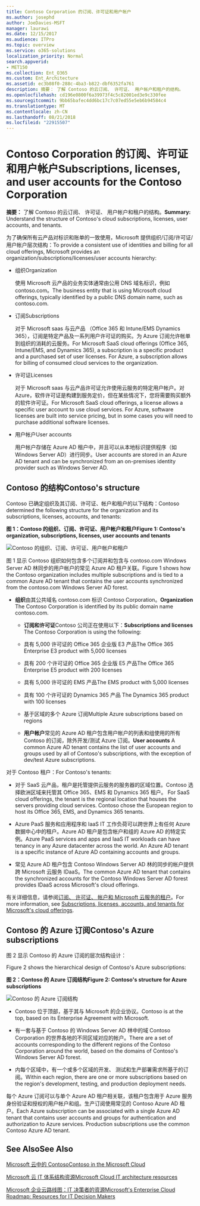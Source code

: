 ```yaml
---
title: Contoso Corporation 的订阅、许可证和用户帐户
ms.author: josephd
author: JoeDavies-MSFT
manager: laurawi
ms.date: 12/15/2017
ms.audience: ITPro
ms.topic: overview
ms.service: o365-solutions
localization_priority: Normal
search.appverid:
- MET150
ms.collection: Ent_O365
ms.custom: Ent_Architecture
ms.assetid: ec3b08f0-288c-4ba3-b822-dbf6352fa761
description: 摘要： 了解 Contoso 的云订阅、 许可证、 用户帐户和租户的结构。
ms.openlocfilehash: cd196e0800f6a39973f4c5c82001ed3e9c330fee
ms.sourcegitcommit: 9bb65bafec4dd6bc17c7c07ed55e5eb6b94584c4
ms.translationtype: MT
ms.contentlocale: zh-CN
ms.lasthandoff: 08/21/2018
ms.locfileid: "22915507"
---
```

# <a name="subscriptions-licenses-and-user-accounts-for-the-contoso-corporation"></a><span data-ttu-id="f44bc-103">Contoso Corporation 的订阅、许可证和用户帐户</span><span class="sxs-lookup"><span data-stu-id="f44bc-103">Subscriptions, licenses, and user accounts for the Contoso Corporation</span></span>

 <span data-ttu-id="f44bc-104">**摘要：** 了解 Contoso 的云订阅、 许可证、 用户帐户和租户的结构。</span><span class="sxs-lookup"><span data-stu-id="f44bc-104">**Summary:** Understand the structure of Contoso's cloud subscriptions, licenses, user accounts, and tenants.</span></span>
  
<span data-ttu-id="f44bc-105">为了确保所有云产品对标识和账单的一致使用，Microsoft 提供组织/订阅/许可证/用户帐户层次结构：</span><span class="sxs-lookup"><span data-stu-id="f44bc-105">To provide a consistent use of identities and billing for all cloud offerings, Microsoft provides an organization/subscriptions/licenses/user accounts hierarchy:</span></span>
  
- <span data-ttu-id="f44bc-106">组织</span><span class="sxs-lookup"><span data-stu-id="f44bc-106">Organization</span></span>
    
    <span data-ttu-id="f44bc-107">使用 Microsoft 云产品的业务实体通常由公用 DNS 域名标识，例如 contoso.com。</span><span class="sxs-lookup"><span data-stu-id="f44bc-107">The business entity that is using Microsoft cloud offerings, typically identified by a public DNS domain name, such as contoso.com.</span></span>
    
- <span data-ttu-id="f44bc-108">订阅</span><span class="sxs-lookup"><span data-stu-id="f44bc-108">Subscriptions</span></span>
    
    <span data-ttu-id="f44bc-p101">对于 Microsoft saas 与云产品 （Office 365 和 Intune/EMS Dynamics 365），订阅是特定产品及一系列用户许可证的购买。为 Azure 订阅允许帐单到组织的消耗的云服务。</span><span class="sxs-lookup"><span data-stu-id="f44bc-p101">For Microsoft SaaS cloud offerings (Office 365, Intune/EMS, and Dynamics 365), a subscription is a specific product and a purchased set of user licenses. For Azure, a subscription allows for billing of consumed cloud services to the organization.</span></span>
    
- <span data-ttu-id="f44bc-111">许可证</span><span class="sxs-lookup"><span data-stu-id="f44bc-111">Licenses</span></span>
    
    <span data-ttu-id="f44bc-p102">对于 Microsoft saas 与云产品许可证允许使用云服务的特定用户帐户。对 Azure，软件许可证是构建到服务定价，但在某些情况下，您将需要购买额外的软件许可证。</span><span class="sxs-lookup"><span data-stu-id="f44bc-p102">For Microsoft SaaS cloud offerings, a license allows a specific user account to use cloud services. For Azure, software licenses are built into service pricing, but in some cases you will need to purchase additional software licenses.</span></span>
    
- <span data-ttu-id="f44bc-114">用户帐户</span><span class="sxs-lookup"><span data-stu-id="f44bc-114">User accounts</span></span>
    
    <span data-ttu-id="f44bc-115">用户帐户存储在 Azure AD 租户中，并且可以从本地标识提供程序（如 Windows Server AD）进行同步。</span><span class="sxs-lookup"><span data-stu-id="f44bc-115">User accounts are stored in an Azure AD tenant and can be synchronized from an on-premises identity provider such as Windows Server AD.</span></span>
    
## <a name="contosos-structure"></a><span data-ttu-id="f44bc-116">Contoso 的结构</span><span class="sxs-lookup"><span data-stu-id="f44bc-116">Contoso's structure</span></span>

<span data-ttu-id="f44bc-117">Contoso 已确定组织及其订阅、许可证、帐户和租户的以下结构：</span><span class="sxs-lookup"><span data-stu-id="f44bc-117">Contoso determined the following structure for the organization and its subscriptions, licenses, accounts, and tenants:</span></span>
  
<span data-ttu-id="f44bc-118">**图 1：Contoso 的组织、订阅、许可证、用户帐户和租户**</span><span class="sxs-lookup"><span data-stu-id="f44bc-118">**Figure 1: Contoso's organization, subscriptions, licenses, user accounts and tenants**</span></span>

![Contoso 的组织、订阅、许可证、用户帐户和租户](media/Contoso-Poster/Subscriptions.png)
  
<span data-ttu-id="f44bc-120">图 1 显示 Contoso 组织如何包含多个订阅并和包含与 contoso.com Windows Server AD 林同步的用户帐户的常见 Azure AD 租户关联。</span><span class="sxs-lookup"><span data-stu-id="f44bc-120">Figure 1 shows how the Contoso organization includes multiple subscriptions and is tied to a common Azure AD tenant that contains the user accounts synchronized from the contoso.com Windows Server AD forest.</span></span>
  
- <span data-ttu-id="f44bc-121">**组织**由其公共域名 contoso.com 标识 Contoso Corporation。</span><span class="sxs-lookup"><span data-stu-id="f44bc-121">**Organization** The Contoso Corporation is identified by its public domain name contoso.com.</span></span>
    
  - <span data-ttu-id="f44bc-122">**订阅和许可证**Contoso 公司正在使用以下：</span><span class="sxs-lookup"><span data-stu-id="f44bc-122">**Subscriptions and licenses** The Contoso Corporation is using the following:</span></span>
    
  - <span data-ttu-id="f44bc-123">具有 5,000 许可证的 Office 365 企业版 E3 产品</span><span class="sxs-lookup"><span data-stu-id="f44bc-123">The Office 365 Enterprise E3 product with 5,000 licenses</span></span>
    
  - <span data-ttu-id="f44bc-124">具有 200 个许可证的 Office 365 企业版 E5 产品</span><span class="sxs-lookup"><span data-stu-id="f44bc-124">The Office 365 Enterprise E5 product with 200 licenses</span></span>
    
  - <span data-ttu-id="f44bc-125">具有 5,000 许可证的 EMS 产品</span><span class="sxs-lookup"><span data-stu-id="f44bc-125">The EMS product with 5,000 licenses</span></span>
    
  - <span data-ttu-id="f44bc-126">具有 100 个许可证的 Dynamics 365 产品
</span><span class="sxs-lookup"><span data-stu-id="f44bc-126">The Dynamics 365 product with 100 licenses</span></span>
    
  - <span data-ttu-id="f44bc-127">基于区域的多个 Azure 订阅</span><span class="sxs-lookup"><span data-stu-id="f44bc-127">Multiple Azure subscriptions based on regions</span></span>
    
  - <span data-ttu-id="f44bc-128">**用户帐户**常见的 Azure AD 租户包含用户帐户的列表和组使用的所有 Contoso 的订阅，除外开发/测试 Azure 订阅。</span><span class="sxs-lookup"><span data-stu-id="f44bc-128">**User accounts** A common Azure AD tenant contains the list of user accounts and groups used by all of Contoso's subscriptions, with the exception of dev/test Azure subscriptions.</span></span>
    
<span data-ttu-id="f44bc-129">对于 Contoso 租户：</span><span class="sxs-lookup"><span data-stu-id="f44bc-129">For Contoso's tenants:</span></span>
  
- <span data-ttu-id="f44bc-p103">对于 SaaS 云产品，租户是托管提供云服务的服务器的区域位置。Contoso 选择欧洲区域来托管其 Office 365、EMS 和 Dynamics 365 租户。
 </span><span class="sxs-lookup"><span data-stu-id="f44bc-p103">For SaaS cloud offerings, the tenant is the regional location that houses the servers providing cloud services. Contoso chose the European region to host its Office 365, EMS, and Dynamics 365 tenants.</span></span> 
    
- <span data-ttu-id="f44bc-p104">Azure PaaS 服务和应用程序和 IaaS IT 工作负荷可以跨世界上有任何 Azure 数据中心中的租户。Azure AD 租户是包含帐户和组的 Azure AD 的特定实例。</span><span class="sxs-lookup"><span data-stu-id="f44bc-p104">Azure PaaS services and apps and IaaS IT workloads can have tenancy in any Azure datacenter across the world. An Azure AD tenant is a specific instance of Azure AD containing accounts and groups.</span></span>
    
- <span data-ttu-id="f44bc-134">常见 Azure AD 租户包含 Contoso Windows Server AD 林的同步的帐户提供跨 Microsoft 云服务 IDaaS。</span><span class="sxs-lookup"><span data-stu-id="f44bc-134">The common Azure AD tenant that contains the synchronized accounts for the Contoso Windows Server AD forest provides IDaaS across Microsoft's cloud offerings.</span></span>
    
<span data-ttu-id="f44bc-135">有关详细信息，请参阅[订阅、 许可证、 帐户和 Microsoft 云服务的租户](subscriptions-licenses-accounts-and-tenants-for-microsoft-cloud-offerings.md)。</span><span class="sxs-lookup"><span data-stu-id="f44bc-135">For more information, see [Subscriptions, licenses, accounts, and tenants for Microsoft's cloud offerings](subscriptions-licenses-accounts-and-tenants-for-microsoft-cloud-offerings.md).</span></span>
  
## <a name="contosos-azure-subscriptions"></a><span data-ttu-id="f44bc-136">Contoso 的 Azure 订阅</span><span class="sxs-lookup"><span data-stu-id="f44bc-136">Contoso's Azure subscriptions</span></span>

<span data-ttu-id="f44bc-137">图 2 显示 Contoso 的 Azure 订阅的层次结构设计： 


</span><span class="sxs-lookup"><span data-stu-id="f44bc-137">Figure 2 shows the hierarchical design of Contoso's Azure subscriptions:</span></span>
  
<span data-ttu-id="f44bc-138">**图 2：Contoso 的 Azure 订阅结构**</span><span class="sxs-lookup"><span data-stu-id="f44bc-138">**Figure 2: Contoso's structure for Azure subscriptions**</span></span>

![Contoso 的 Azure 订阅结构](media/Contoso-Poster/Subscriptions-Nested.png)
  
- <span data-ttu-id="f44bc-140">Contoso 位于顶部，基于其与 Microsoft 的企业协议。</span><span class="sxs-lookup"><span data-stu-id="f44bc-140">Contoso is at the top, based on its Enterprise Agreement with Microsoft.</span></span>
    
- <span data-ttu-id="f44bc-141">有一套与基于 Contoso 的 Windows Server AD 林中的域 Contoso Corporation 的世界各地的不同区域对应的帐户。</span><span class="sxs-lookup"><span data-stu-id="f44bc-141">There are a set of accounts corresponding to the different regions of the Contoso Corporation around the world, based on the domains of Contoso's Windows Server AD forest.</span></span>
    
- <span data-ttu-id="f44bc-142">内每个区域中，有一个或多个区域的开发、 测试和生产部署需求所基于的订阅。</span><span class="sxs-lookup"><span data-stu-id="f44bc-142">Within each region, there are one or more subscriptions based on the region's development, testing, and production deployment needs.</span></span>
    
<span data-ttu-id="f44bc-p105">每个 Azure 订阅可以与单个 Azure AD 租户相关联，该租户包含用于 Azure 服务身份验证和授权的用户帐户和组。生产订阅使用常见的 Contoso Azure AD 租户。</span><span class="sxs-lookup"><span data-stu-id="f44bc-p105">Each Azure subscription can be associated with a single Azure AD tenant that contains user accounts and groups for authentication and authorization to Azure services. Production subscriptions use the common Contoso Azure AD tenant.</span></span>
  
## <a name="see-also"></a><span data-ttu-id="f44bc-145">See Also</span><span class="sxs-lookup"><span data-stu-id="f44bc-145">See Also</span></span>

[<span data-ttu-id="f44bc-146">Microsoft 云中的 Contoso</span><span class="sxs-lookup"><span data-stu-id="f44bc-146">Contoso in the Microsoft Cloud</span></span>](contoso-in-the-microsoft-cloud.md)
  
[<span data-ttu-id="f44bc-147">Microsoft 云 IT 体系结构资源</span><span class="sxs-lookup"><span data-stu-id="f44bc-147">Microsoft Cloud IT architecture resources</span></span>](microsoft-cloud-it-architecture-resources.md)

[<span data-ttu-id="f44bc-148">Microsoft 企业云路线图：IT 决策者的资源</span><span class="sxs-lookup"><span data-stu-id="f44bc-148">Microsoft's Enterprise Cloud Roadmap: Resources for IT Decision Makers</span></span>](https://sway.com/FJ2xsyWtkJc2taRD)




